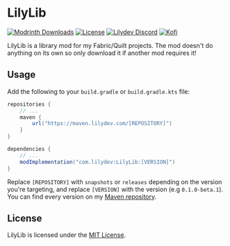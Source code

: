 # LilyLib

[![Modrinth Downloads](https://img.shields.io/modrinth/dt/lilylib?color=00AF5C&label=downloads&style=flat-square&logo=modrinth)](https://modrinth.com/mod/lilylib)
[![License](https://img.shields.io/github/license/Lilydev-By-Jade/LilyLib?style=flat-square)](LICENSE)
[![Lilydev Discord](https://img.shields.io/discord/995465843364343883?color=5865F2&style=flat-square&label=discord)](https://discord.gg/TZAt4PA5av)
[![Kofi](https://badgen.net/badge/icon/kofi?icon=kofi&label=jadelily&color=pink&style=flat-square)](https://ko-fi.com/jadelily)

LilyLib is a library mod for my Fabric/Quilt projects. The mod doesn't do anything
on its own so only download it if another mod requires it!

## Usage

Add the following to your `build.gradle` or `build.gradle.kts` file:

```groovy
repositories {
    // ...
    maven {
        url("https://maven.lilydev.com/[REPOSITORY]")
    }
}

dependencies {
    // ...
    modImplementation("com.lilydev:LilyLib:[VERSION]")
}
```
Replace `[REPOSITORY]` with `snapshots` or `releases` depending on the version
you're targeting, and replace `[VERSION]` with the version (e.g `0.1.0-beta.1`).
You can find every version on my [Maven repository](https://maven.lilydev.com).



## License

LilyLib is licensed under the [MIT License](LICENSE).
